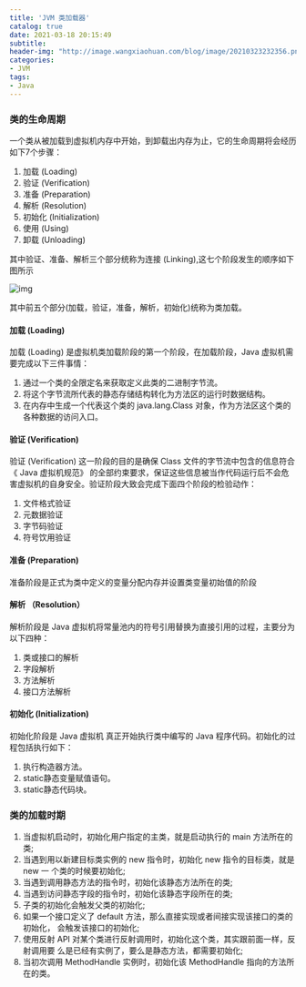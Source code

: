 ```yaml
---
title: 'JVM 类加载器'
catalog: true
date: 2021-03-18 20:15:49
subtitle:
header-img: "http://image.wangxiaohuan.com/blog/image/20210323232356.png"
categories:
- JVM
tags:
- Java
---
```




### 类的生命周期

一个类从被加载到虚拟机内存中开始，到卸载出内存为止，它的生命周期将会经历如下7个步骤：

1. 加载 (Loading)
2. 验证 (Verification)
3. 准备 (Preparation)
4. 解析 (Resolution)
5. 初始化 (Initialization)
6. 使用 (Using)
7. 卸载 (Unloading)

其中验证、准备、解析三个部分统称为连接 (Linking),这七个阶段发生的顺序如下图所示

![img](http://image.wangxiaohuan.com/blog/image/20210320110254.png)

其中前五个部分(加载，验证，准备，解析，初始化)统称为类加载。

#### 加载 (Loading)

加载 (Loading) 是虚拟机类加载阶段的第一个阶段，在加载阶段，Java 虚拟机需要完成以下三件事情：

1. 通过一个类的全限定名来获取定义此类的二进制字节流。
2. 将这个字节流所代表的静态存储结构转化为方法区的运行时数据结构。
3. 在内存中生成一个代表这个类的 java.lang.Class 对象，作为方法区这个类的各种数据的访问入口。

#### 验证 (Verification)

验证 (Verification) 这一阶段的目的是确保 Class 文件的字节流中包含的信息符合《 Java 虚拟机规范》 的全部约束要求，保证这些信息被当作代码运行后不会危害虚拟机的自身安全。验证阶段大致会完成下面四个阶段的检验动作：

1. 文件格式验证
2. 元数据验证
3. 字节码验证
4. 符号饮用验证

#### 准备 (Preparation)

准备阶段是正式为类中定义的变量分配内存并设置类变量初始值的阶段

#### 解析 （Resolution）

解析阶段是 Java 虚拟机将常量池内的符号引用替换为直接引用的过程，主要分为以下四种：

1. 类或接口的解析
2. 字段解析
3. 方法解析
4. 接口方法解析

#### 初始化 (Initialization)

初始化阶段是 Java 虚拟机 真正开始执行类中编写的 Java 程序代码。初始化的过程包括执行如下：

1. 执行构造器方法。
2. static静态变量赋值语句。
3. static静态代码块。

### 类的加载时期

1. 当虚拟机启动时，初始化用户指定的主类，就是启动执行的 main 方法所在的类;
2. 当遇到用以新建目标类实例的 new 指令时，初始化 new 指令的目标类，就是 new 一 个类的时候要初始化;
3. 当遇到调用静态方法的指令时，初始化该静态方法所在的类;
4. 当遇到访问静态字段的指令时，初始化该静态字段所在的类;
5. 子类的初始化会触发父类的初始化;
6. 如果一个接口定义了 default 方法，那么直接实现或者间接实现该接口的类的初始化， 会触发该接口的初始化;
7. 使用反射 API 对某个类进行反射调用时，初始化这个类，其实跟前面一样，反射调用要 么是已经有实例了，要么是静态方法，都需要初始化;
8. 当初次调用 MethodHandle 实例时，初始化该 MethodHandle 指向的方法所在的类。